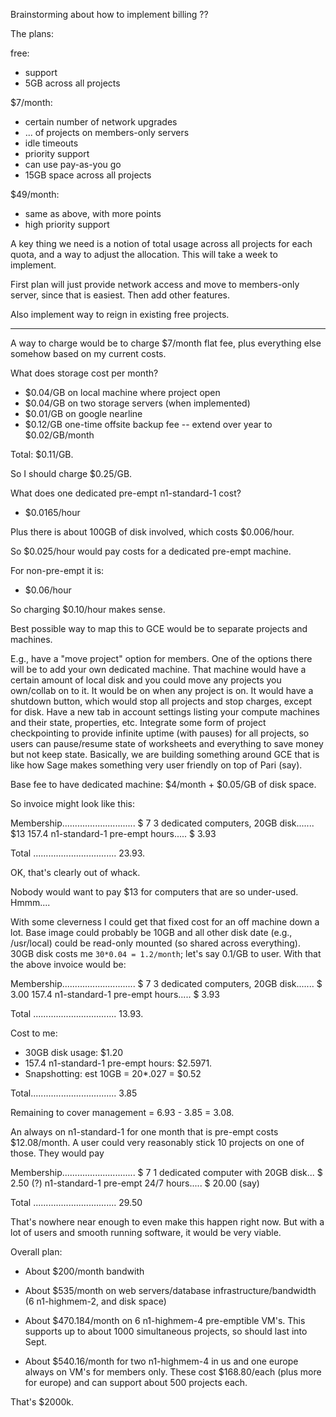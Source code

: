 Brainstorming about how to implement billing ??

The plans:

free:
   - support
   - 5GB across all projects

\$7/month:

   - certain number of network upgrades
   - ... of projects on members-only servers
   - idle timeouts
   - priority support
   - can use pay-as-you go
   - 15GB space across all projects

\$49/month:
   - same as above, with more points
   - high priority support

A key thing we need is a notion of total usage across
all projects for each quota, and a way to adjust the
allocation. This will take a week to implement.

First plan will just provide network access and move to members-only server, since that is easiest.  Then add other features.

Also implement way to reign in existing free projects.

---

A way to charge would be to charge $7/month flat fee, plus everything else somehow based on my current costs.


What does storage cost per month?

 - \$0.04/GB on local machine where project open
 - \$0.04/GB on two storage servers (when implemented)
 - \$0.01/GB on google nearline
 - \$0.12/GB one-time offsite backup fee -- extend over year to \$0.02/GB/month

Total: $0.11/GB.

So I should charge $0.25/GB.

What does one dedicated pre-empt n1-standard-1 cost?

- \$0.0165/hour

Plus there is about 100GB of disk involved, which costs \$0.006/hour.

So \$0.025/hour would pay costs for a dedicated pre-empt machine.

For non-pre-empt it is:

- \$0.06/hour

So charging \$0.10/hour makes sense.

Best possible way to map this to GCE would be to separate projects and machines.

E.g., have a "move project" option for members.  One of the options there will be to
add your own dedicated machine.  That machine would have a certain amount of local disk and you could move any projects you own/collab on to it.  It would be on when any project is on.  It would have a shutdown button, which would stop all projects and stop charges, except for disk.    Have a new tab in account settings listing your compute machines and their state, properties, etc.   Integrate some form of project checkpointing to provide infinite uptime (with pauses) for all projects, so users can pause/resume state of worksheets and everything to save money but not keep state.   Basically, we are building something around GCE that is like how Sage makes something very user friendly on top of Pari (say).

Base fee to have dedicated machine: \$4/month + \$0.05/GB of disk space.

So invoice might look like this:

Membership............................. $ 7
3 dedicated computers, 20GB disk....... $13
157.4 n1-standard-1 pre-empt hours..... $ 3.93


Total ................................. 23.93.

OK, that's clearly out of whack.

Nobody would want to pay $13 for computers that are so under-used.
Hmmm....

With some cleverness I could get that fixed cost for an off machine down a lot.
Base image could probably be 10GB and all other disk date (e.g., /usr/local) could
be read-only mounted (so shared across everything).  30GB disk costs me `30*0.04 = 1.2/month`; let's say 0.1/GB to user.  With that the above invoice would be:

Membership............................. $ 7
3 dedicated computers, 20GB disk....... $ 3.00
157.4 n1-standard-1 pre-empt hours..... $ 3.93

Total ................................. 13.93.

Cost to me:

- 30GB disk usage: \$1.20
- 157.4 n1-standard-1 pre-empt hours: \$2.5971.
- Snapshotting: est 10GB = 20*.027 = \$0.52

Total.................................. 3.85

Remaining to cover management = 6.93 - 3.85 = 3.08.

An always on n1-standard-1 for one month that is pre-empt costs \$12.08/month.
A user could very reasonably stick 10 projects on one of those.
They would pay

Membership............................. $ 7
1 dedicated computer with 20GB disk...  $ 2.50 (?)
n1-standard-1 pre-empt 24/7 hours.....  $ 20.00 (say)

Total ................................. 29.50

That's nowhere near enough to even make this happen right now.
But with a lot of users and smooth running software, it would
be very viable.

Overall plan:

- About $200/month bandwith

- About $535/month on web servers/database infrastructure/bandwidth (6 n1-highmem-2, and disk space)

- About \$470.184/month on 6 n1-highmem-4 pre-emptible VM's.  This supports up to about 1000 simultaneous projects, so should last into Sept.

- About \$540.16/month for two n1-highmem-4 in us and one europe always on VM's for members only. These cost  \$168.80/each (plus more for europe) and can support about 500 projects each.


That's $2000k.














